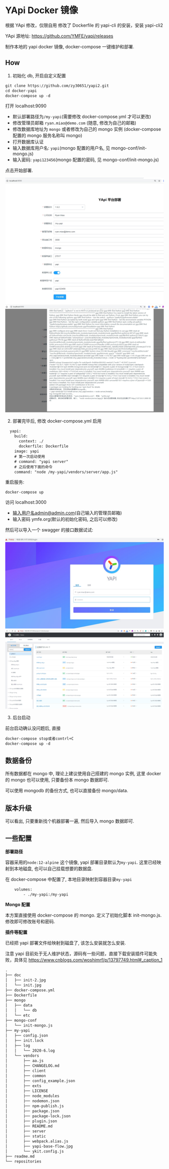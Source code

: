 # YApi Docker 镜像

根据 YApi 修改，仅限自用
修改了 Dockerfile 的 yapi-cli 的安装，安装 yapi-cli2

YApi 源地址: https://github.com/YMFE/yapi/releases

制作本地的 yapi docker 镜像, docker-compose 一键维护和部署.

## How

1. 初始化 db, 开启自定义配置

```
git clone https://github.com/zy30651/yapi2.git
cd docker-yapi
docker-compose up -d
```

打开 localhost:9090

- 默认部署路径为`/my-yapi`(需要修改 docker-compose.yml 才可以更改)
- 修改管理员邮箱 `ryan.miao@demo.com` (随意, 修改为自己的邮箱)
- 修改数据库地址为 `mongo` 或者修改为自己的 mongo 实例 (docker-compose 配置的 mongo 服务名称叫 mongo)
- 打开数据库认证
- 输入数据库用户名: `yapi`(mongo 配置的用户名, 见 mongo-conf/init-mongo.js)
- 输入密码: `yapi123456`(mongo 配置的密码, 见 mongo-conf/init-mongo.js)

点击开始部署.

![](doc/init.jpg)
![](doc/init-2.jpg)

2. 部署完毕后, 修改 docker-compose.yml
   启用

```
  yapi:
    build:
      context: ./
      dockerfile: Dockerfile
    image: yapi
    # 第一次启动使用
    # command: "yapi server"
    # 之后使用下面的命令
    command: "node /my-yapi/vendors/server/app.js"
```

重启服务:

```
docker-compose up
```

访问 localhost:3000

- 输入用户名admin@admin.com(自己输入的管理员邮箱)
- 输入密码 ymfe.org(默认的初始化密码, 之后可以修改)

然后可以导入一个 swagger 的接口数据试试:

![](doc/start-1.jpg)
![](doc/start-2.jpg)

3. 后台启动

前台启动确认没问题后, 直接

```
docker-compose stop或者contrl+C
docker-compose up -d
```

## 数据备份

所有数据都在 mongo 中, 理论上建议使用自己搭建的 mongo 实例, 这里 docker 的 mongo 也可以使用, 只要备份本 mongo 数据即可.

可以使用 mongodb 的备份方式, 也可以直接备份 mongo/data.

## 版本升级

可以看出, 只要重新找个机器部署一遍, 然后导入 mongo 数据即可.

## 一些配置

**部署路径**

容器采用的`node:12-alpine` 这个镜像, yapi 部署目录默认为`my-yapi`. 这里已经映射到本地磁盘, 也可以自己挂载想要的数据盘.

在 docker-compose 中配置了, 本地目录映射到容器目录`my-yapi`

```
    volumes:
        - ./my-yapi:/my-yapi
```

**Mongo 配置**

本方案直接使用 docker-compose 的 mongo. 定义了初始化脚本 init-mongo.js. 修改即可修改账号和密码.

**插件等配置**

已经把 yapi 部署文件给映射到磁盘了, 该怎么安装就怎么安装.

注意 yapi 目前处于无人维护状态，源码有一些问题，直接下载安装插件可能失败，具体见 https://www.cnblogs.com/woshimrf/p/13797749.html#_caption_1

```
.
├── doc
│   ├── init-2.jpg
│   └── init.jpg
├── docker-compose.yml
├── Dockerfile
├── mongo
│   ├── data
│   │   └── db
│   └── etc
├── mongo-conf
│   └── init-mongo.js
├── my-yapi
│   ├── config.json
│   ├── init.lock
│   ├── log
│   │   └── 2020-6.log
│   └── vendors
│       ├── aa.js
│       ├── CHANGELOG.md
│       ├── client
│       ├── common
│       ├── config_example.json
│       ├── exts
│       ├── LICENSE
│       ├── node_modules
│       ├── nodemon.json
│       ├── npm-publish.js
│       ├── package.json
│       ├── package-lock.json
│       ├── plugin.json
│       ├── README.md
│       ├── server
│       ├── static
│       ├── webpack.alias.js
│       ├── yapi-base-flow.jpg
│       └── ykit.config.js
├── readme.md
└── repositories
```
